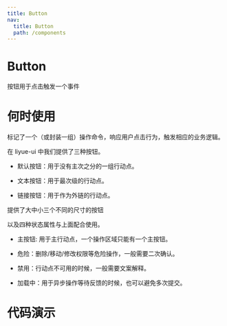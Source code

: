 ```yaml
---
title: Button
nav:
  title: Button
  path: /components
---
```


# Button

按钮用于点击触发一个事件

# 何时使用

标记了一个（或封装一组）操作命令，响应用户点击行为，触发相应的业务逻辑。

在 liyue-ui 中我们提供了三种按钮。

- 默认按钮：用于没有主次之分的一组行动点。

- 文本按钮：用于最次级的行动点。

- 链接按钮：用于作为外链的行动点。

提供了大中小三个不同的尺寸的按钮

以及四种状态属性与上面配合使用。

- 主按钮: 用于主行动点，一个操作区域只能有一个主按钮。

- 危险：删除/移动/修改权限等危险操作，一般需要二次确认。

- 禁用：行动点不可用的时候，一般需要文案解释。

- 加载中：用于异步操作等待反馈的时候，也可以避免多次提交。

# 代码演示

<code src="./demos/basic.tsx" />
<code src="./demos/size.tsx" />
<code src="./demos/level.tsx" />
<code src="./demos/disabled.tsx"/>
<code src="./demos/loading.tsx" />
<API src="./Button.tsx"/>
